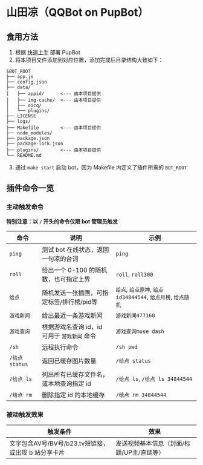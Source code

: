 # 山田凉（QQBot on PupBot）

## 食用方法

1. 根据 [快速上手](https://www.pupbot.cn/start/online.html) 部署 PupBot
2. 将本项目文件添加到对应位置，添加完成后目录结构大致如下：
```
$BOT_ROOT
├── app.js
├── config.json
├── data/
│   ├── appid/      <--- 由本项目提供
│   ├── img-cache/  <--- 由本项目提供
│   ├── oicq/
│   └── plugins/
├── LICENSE
├── logs/
├── Makefile        <--- 由本项目提供
├── node_modules/
├── package.json
├── package-lock.json
├── plugins/        <--- 由本项目提供
└── README.md
```
3. 通过 `make start` 启动 bot，因为 Makefile 内定义了插件所需的 `BOT_ROOT`

## 插件命令一览

### 主动触发命令

**特别注意：以 `/` 开头的命令仅限 bot 管理员触发**

| 命令 | 说明 | 示例 |
|---|---|---|
| `ping` | 测试 bot 在线状态，返回一句凉的台词 | `ping` |
| `roll` | 给出一个 0-100 的随机数，也可指定上界 | `roll`, `roll300` |
| `给点` | 随机发送一张插画，可指定标签/排行榜/pid等 | `给点`, `给点原神`, `给点id34844544`, `给点月榜`, `给点随机` |
| `游戏新闻` | 给出最近一条游戏新闻 | `游戏新闻477160` |
| `游戏查询` | 根据游戏名查询 id，id 可用于 `游戏新闻` 命令 | `游戏查询muse dash` |
| `/sh` | 远程执行命令 | `/sh pwd` |
| `/给点 status` | 返回已缓存图片数量 | `/给点 status` |
| `/给点 ls` | 列出所有已缓存文件名，或本地查询指定 id | `/给点 ls`, `/给点 ls 34844544` |
| `/给点 rm` | 删除指定 id 的本地缓存 | `/给点 rm 34844544` |

### 被动触发效果

| 触发条件 | 效果 |
|---|---|
| 文字包含AV号/BV号/b23.tv短链接，或出现 b 站分享卡片 | 发送视频基本信息（封面/标题/UP主/直链等） |

